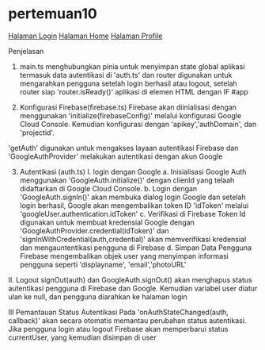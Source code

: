 # pertemuan10

[Halaman Login](login.png)
[Halaman Home](home.png)
[Halaman Profile](profile.png)

Penjelasan
1. main.ts
menghubungkan pinia untuk menyimpan state global aplikasi termasuk data autentikasi di 'auth.ts' dan router digunakan untuk mengarahkan pengguna setelah login berhasil atau logout, setelah router siap 'router.isReady()' aplikasi di elemen HTML dengan IF #app

2. Konfigurasi Firebase(firebase.ts)
Firebase akan diinialisasi dengan menggunakan 'initialize(firebaseConfig)' melalui konfigurasi Google Cloud Console. Kemudian konfigurasi dengan 'apikey','authDomain', dan 'projectid'.

'getAuth' digunakan untuk mengakses layaan autentikasi Firebase dan 'GoogleAuthProvider' melakukan autentikasi dengan akun Google

3. Autentikasi (auth.ts)
I. login dengan Google
a. Inisialisasi Google Auth
    menggunakan 'GoogleAuth.initialize()' dengan clienId yang telaah didaftarkan di Google Cloud Console.
b. Login 
    dengan 'GoogleAuth.signIn()' akan membuka  dialog login Google dan setelah login berhasil, Google akan mengembalikan token ID 'idToken' melalui 'googleUser.authentication.idToken'
c. Verifikasi di Firebase
    Token Id digunakan untuk membuat kredensial Google dengan 'GoogleAuthProvider.credential(idToken)' dan 'signInWithCredential(auth,credential)' akan memverifikasi kredensial dan mengauntentikasi pengguna di Firebase
d. Simpan Data Pengguna
    Firebase mengembalikan objek user yang menyimpan informasi pengguna seperti 'displayname', 'email','photoURL'

II. Logout
signOut(auth) dan GoogleAuth.signOut() akan menghapus status autentikasi pengguna di Firebase dan Google. Kemudian variabel user diatur ulan ke null, dan pengguna diarahkan ke halaman login

III Pemantauan Status Autentikasi
Pada 'onAuthStateChanged(auth, callback)' akan secara otomatis memantau perubahan status autentikasi. Jika pengguna login atau logout Firebase akan memperbarui status currentUser, yang kemudian disimpan di user

